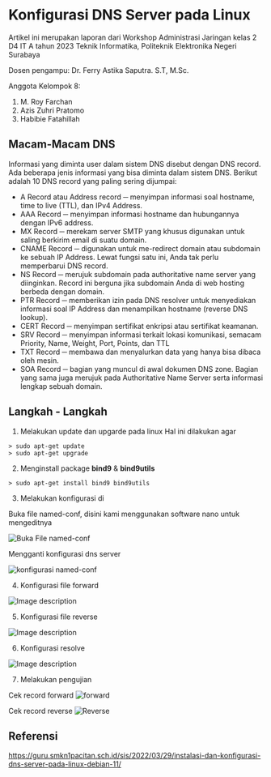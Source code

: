 # Konfigurasi DNS Server pada Linux
Artikel ini merupakan laporan dari Workshop Administrasi Jaringan kelas 2 D4 IT A tahun 2023 Teknik Informatika, Politeknik Elektronika Negeri Surabaya

Dosen pengampu: Dr. Ferry Astika Saputra. S.T, M.Sc.

Anggota Kelompok 8:
1. M. Roy Farchan
2. Azis Zuhri Pratomo
3. Habibie Fatahillah

## Macam-Macam DNS
Informasi yang diminta user dalam sistem DNS disebut dengan DNS record. Ada beberapa jenis informasi yang bisa diminta dalam sistem DNS. Berikut adalah 10 DNS record yang paling sering dijumpai:

- A Record atau Address record ─ menyimpan informasi soal hostname, time to live (TTL), dan IPv4 Address.
- AAA Record ─ menyimpan informasi hostname dan hubungannya dengan IPv6 address.
- MX Record ─ merekam server SMTP yang khusus digunakan untuk saling berkirim email di suatu domain.
- CNAME Record ─ digunakan untuk me-redirect domain atau subdomain ke sebuah IP Address. Lewat fungsi satu ini, Anda tak perlu memperbarui DNS record.
- NS Record ─ merujuk subdomain pada authoritative name server yang diinginkan. Record ini berguna jika subdomain Anda di web hosting berbeda dengan domain.
- PTR Record ─ memberikan izin pada DNS resolver untuk menyediakan informasi soal IP Address dan menampilkan hostname (reverse DNS lookup).
- CERT Record ─ menyimpan sertifikat enkripsi atau sertifikat keamanan.
- SRV Record ─ menyimpan informasi terkait lokasi komunikasi, semacam Priority, Name, Weight, Port, Points, dan TTL
- TXT Record ─ membawa dan menyalurkan data yang hanya bisa dibaca oleh mesin.
- SOA Record ─ bagian yang muncul di awal dokumen DNS zone. Bagian yang sama juga merujuk pada Authoritative Name Server serta informasi lengkap sebuah domain.


## Langkah - Langkah

1. Melakukan update dan upgarde pada linux
Hal ini dilakukan agar 
```
> sudo apt-get update
> sudo apt-get upgrade
```

2. Menginstall package **bind9** & **bind9utils**
```
> sudo apt-get install bind9 bind9utils
```


3. Melakukan konfigurasi di

Buka file named-conf, disini kami menggunakan software nano untuk mengeditnya

![Buka File named-conf](https://dev-to-uploads.s3.amazonaws.com/uploads/articles/jqooab0k1gqws5bqq5eh.png)

Mengganti konfigurasi dns server
 
![konfigurasi named-conf](https://dev-to-uploads.s3.amazonaws.com/uploads/articles/dsbqebi8hnvl4saapfwx.png)

4. Konfigurasi file forward


![Image description](https://dev-to-uploads.s3.amazonaws.com/uploads/articles/3g133sf1jklje6qrg6tv.png)



5. Konfigurasi file reverse

![Image description](https://dev-to-uploads.s3.amazonaws.com/uploads/articles/uhvz6fidk3np0gnwdd85.png)

6. Konfigurasi resolve

![Image description](https://dev-to-uploads.s3.amazonaws.com/uploads/articles/r7vg5iy6kwpjl8yb2ocg.png)

7. Melakukan pengujian

Cek record forward
![forward](https://dev-to-uploads.s3.amazonaws.com/uploads/articles/rtzn4wg15m6iqhwb9zmh.png)

Cek record reverse
![Reverse](https://dev-to-uploads.s3.amazonaws.com/uploads/articles/zrw8n0i4bsk67njsj4fm.png)


## Referensi
https://guru.smkn1pacitan.sch.id/sis/2022/03/29/instalasi-dan-konfigurasi-dns-server-pada-linux-debian-11/


